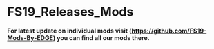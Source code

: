 # FS19_Releases_Mods

**For latest update on individual mods visit (https://github.com/FS19-Mods-By-EDGE) you can find all our mods there.**
